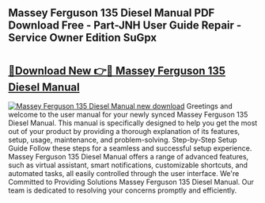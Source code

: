 ## Massey Ferguson 135 Diesel Manual PDF Download Free - Part-JNH User Guide Repair - Service Owner Edition SuGpx

# <h2><a href="http://bc92327.oget.top/?id=Massey+Ferguson+135+Diesel+Manual">🔗Download New 👉🔴 Massey Ferguson 135 Diesel Manual</a></h2>

[![Massey Ferguson 135 Diesel Manual new download](https://i.imgur.com/5g1atiW.png)](http://bc92327.oget.top/?id=Massey+Ferguson+135+Diesel+Manual)
Greetings and welcome to the user manual for your newly synced Massey Ferguson 135 Diesel Manual. This manual is specifically designed to help you get the most out of your product by providing a thorough explanation of its features, setup, usage, maintenance, and problem-solving. Step-by-Step Setup Guide Follow these steps for a seamless and successful setup experience. Massey Ferguson 135 Diesel Manual offers a range of advanced features, such as virtual assistant, smart notifications, customizable shortcuts, and automated tasks, all easily controlled through the user interface. We're Committed to Providing Solutions Massey Ferguson 135 Diesel Manual. Our team is dedicated to resolving your concerns promptly and efficiently.
